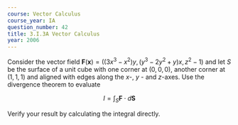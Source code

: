 ```yaml
---
course: Vector Calculus
course_year: IA
question_number: 42
title: 3.I.3A Vector Calculus
year: 2006
---
```



Consider the vector field $\mathbf{F}(\mathbf{x})=\left(\left(3 x^{3}-x^{2}\right) y,\left(y^{3}-2 y^{2}+y\right) x, z^{2}-1\right)$ and let $S$ be the surface of a unit cube with one corner at $(0,0,0)$, another corner at $(1,1,1)$ and aligned with edges along the $x$-, $y$ - and $z$-axes. Use the divergence theorem to evaluate

$$I=\int_{S} \mathbf{F} \cdot d \mathbf{S}$$

Verify your result by calculating the integral directly.